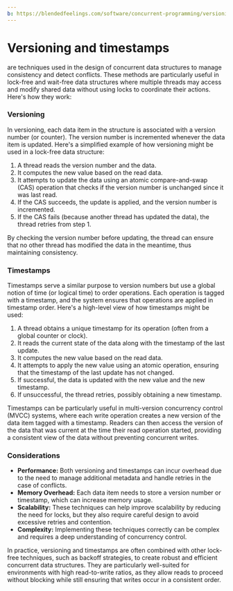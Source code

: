```yaml
---
b: https://blendedfeelings.com/software/concurrent-programming/versioning-and-timestamps.md
---
```


# Versioning and timestamps 
are techniques used in the design of concurrent data structures to manage consistency and detect conflicts. These methods are particularly useful in lock-free and wait-free data structures where multiple threads may access and modify shared data without using locks to coordinate their actions. Here's how they work:

### Versioning

In versioning, each data item in the structure is associated with a version number (or counter). The version number is incremented whenever the data item is updated. Here's a simplified example of how versioning might be used in a lock-free data structure:

1. A thread reads the version number and the data.
2. It computes the new value based on the read data.
3. It attempts to update the data using an atomic compare-and-swap (CAS) operation that checks if the version number is unchanged since it was last read.
4. If the CAS succeeds, the update is applied, and the version number is incremented.
5. If the CAS fails (because another thread has updated the data), the thread retries from step 1.

By checking the version number before updating, the thread can ensure that no other thread has modified the data in the meantime, thus maintaining consistency.

### Timestamps

Timestamps serve a similar purpose to version numbers but use a global notion of time (or logical time) to order operations. Each operation is tagged with a timestamp, and the system ensures that operations are applied in timestamp order. Here's a high-level view of how timestamps might be used:

1. A thread obtains a unique timestamp for its operation (often from a global counter or clock).
2. It reads the current state of the data along with the timestamp of the last update.
3. It computes the new value based on the read data.
4. It attempts to apply the new value using an atomic operation, ensuring that the timestamp of the last update has not changed.
5. If successful, the data is updated with the new value and the new timestamp.
6. If unsuccessful, the thread retries, possibly obtaining a new timestamp.

Timestamps can be particularly useful in multi-version concurrency control (MVCC) systems, where each write operation creates a new version of the data item tagged with a timestamp. Readers can then access the version of the data that was current at the time their read operation started, providing a consistent view of the data without preventing concurrent writes.

### Considerations

- **Performance:** Both versioning and timestamps can incur overhead due to the need to manage additional metadata and handle retries in the case of conflicts.
- **Memory Overhead:** Each data item needs to store a version number or timestamp, which can increase memory usage.
- **Scalability:** These techniques can help improve scalability by reducing the need for locks, but they also require careful design to avoid excessive retries and contention.
- **Complexity:** Implementing these techniques correctly can be complex and requires a deep understanding of concurrency control.

In practice, versioning and timestamps are often combined with other lock-free techniques, such as backoff strategies, to create robust and efficient concurrent data structures. They are particularly well-suited for environments with high read-to-write ratios, as they allow reads to proceed without blocking while still ensuring that writes occur in a consistent order.